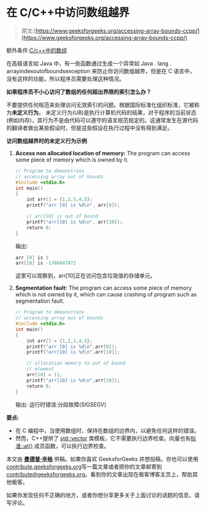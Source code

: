 # 在 C/C++中访问数组越界

> 原文:[https://www.geeksforgeeks.org/accessing-array-bounds-ccpp/](https://www.geeksforgeeks.org/accessing-array-bounds-ccpp/)

额外条件:[C/c++中的数组](https://www.geeksforgeeks.org/arrays-in-c-language-set-1-introduction/)

在高级语言如 Java 中，有一些函数通过生成一个异常如 Java . lang . arrayindexoutofboundsexception 来防止你访问数组越界，但是在 C 语言中，没有这样的功能，所以程序员需要处理这种情况。

**如果程序员不小心访问了数组的任何超出界限的索引怎么办？**

不要提供任何规范来处理访问无效索引的问题。根据国际标准化组织标准，它被称为**未定义行为**。
未定义行为(UB)是执行计算机代码的结果，对于程序的当前状态(例如内存)，其行为不是由代码可以遵守的语言规范规定的。这通常发生在源代码的翻译者做出某些假设时，但是这些假设在执行过程中没有得到满足。

**访问数组越界时的未定义行为示例**

1.  **Access non allocated location of memory:** The program can access some piece of memory which is owned by it.

    ```cpp
    // Program to demonstrate 
    // accessing array out of bounds
    #include <stdio.h>
    int main()
    {
        int arr[] = {1,2,3,4,5};
        printf("arr [0] is %d\n", arr[0]);

        // arr[10] is out of bound
        printf("arr[10] is %d\n", arr[10]);
        return 0;
    }
    ```

    输出:

    ```cpp
    arr [0] is 1
    arr[10] is -1786647872

    ```

    这里可以观察到，arr[10]正在访问包含垃圾值的存储单元。

2.  **Segmentation fault:** The program can access some piece of memory which is not owned by it, which can cause crashing of program such as segmentation fault.

    ```cpp
    // Program to demonstrate 
    // accessing array out of bounds
    #include <stdio.h>
    int main()
    {
        int arr[] = {1,2,3,4,5};
        printf("arr [0] is %d\n",arr[0]);
        printf("arr[10] is %d\n",arr[10]);

        // allocation memory to out of bound 
        // element
        arr[10] = 11;
        printf("arr[10] is %d\n",arr[10]);
        return 0;
    }
    ```

    输出:
    运行时错误:分段故障(SIGSEGV)

**要点:**

*   在 C 编程中，当使用数组时，保持在数组的边界内，以避免任何这样的错误。
*   然而，C++提供了 [std::vector](https://www.geeksforgeeks.org/vector-in-cpp-stl/) 类模板，它不需要执行边界检查。向量也有[标准::at()](https://www.geeksforgeeks.org/stdbasic_stringat/) 成员函数，可以执行边界检查。

本文由 **[曼德普·辛格](https://github.com/msdeep14)** 供稿。如果你喜欢 GeeksforGeeks 并想投稿，你也可以使用[contribute.geeksforgeeks.org](http://www.contribute.geeksforgeeks.org)写一篇文章或者把你的文章邮寄到 contribute@geeksforgeeks.org。看到你的文章出现在极客博客主页上，帮助其他极客。

如果你发现任何不正确的地方，或者你想分享更多关于上面讨论的话题的信息，请写评论。